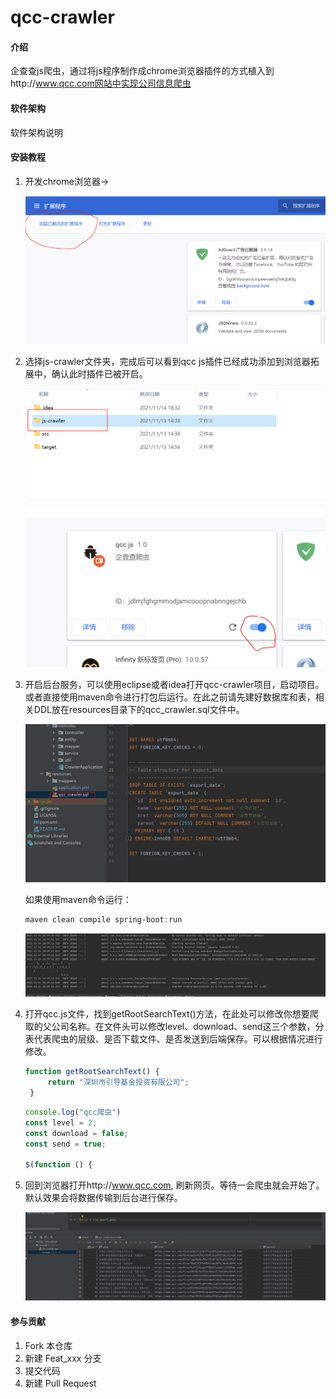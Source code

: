 # qcc-crawler

#### 介绍
企查查js爬虫，通过将js程序制作成chrome浏览器插件的方式植入到http://www.qcc.com网站中实现公司信息爬虫

#### 软件架构
软件架构说明


#### 安装教程

1. 开发chrome浏览器→

   ![image-20211114162753958](https://raw.githubusercontent.com/zjwan461/images/master/img/image-20211114162753958.png)

2. 选择js-crawler文件夹，完成后可以看到qcc js插件已经成功添加到浏览器拓展中，确认此时插件已被开启。

   ![image-20211114183345964](https://raw.githubusercontent.com/zjwan461/images/master/img/image-20211114183345964.png)

   ![image-20211114183515673](https://raw.githubusercontent.com/zjwan461/images/master/img/image-20211114183515673.png)

3. 开启后台服务，可以使用eclipse或者idea打开qcc-crawler项目，启动项目。或者直接使用maven命令进行打包后运行。在此之前请先建好数据库和表，相关DDL放在resources目录下的qcc_crawler.sql文件中。

   ![image-20211114183829291](https://raw.githubusercontent.com/zjwan461/images/master/img/image-20211114183829291.png)

   如果使用maven命令运行：

   ```powershell
   maven clean compile spring-boot:run
   ```

   ![image-20211114184036472](https://raw.githubusercontent.com/zjwan461/images/master/img/image-20211114184036472.png)

4. 打开qcc.js文件，找到getRootSearchText()方法，在此处可以修改你想要爬取的父公司名称。在文件头可以修改level、download、send这三个参数，分表代表爬虫的层级、是否下载文件、是否发送到后端保存。可以根据情况进行修改。

   ```javascript
   function getRootSearchText() {
   		return "深圳市引导基金投资有限公司";
   	}
   ```

   ```javascript
   console.log("qcc爬虫")
   const level = 2;
   const download = false;
   const send = true;
   
   $(function () {
   
   ```

5. 回到浏览器打开http://www.qcc.com, 刷新网页。等待一会爬虫就会开始了。默认效果会将数据传输到后台进行保存。

   ![image-20211114184641978](https://raw.githubusercontent.com/zjwan461/images/master/img/image-20211114184641978.png)

#### 参与贡献

1.  Fork 本仓库
2.  新建 Feat_xxx 分支
3.  提交代码
4.  新建 Pull Request
